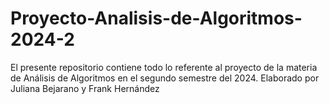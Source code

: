 # Proyecto-Analisis-de-Algoritmos-2024-2
El presente repositorio contiene todo lo referente al proyecto de la materia de Análisis de Algoritmos en el segundo semestre del 2024.
Elaborado por Juliana Bejarano y Frank Hernández
